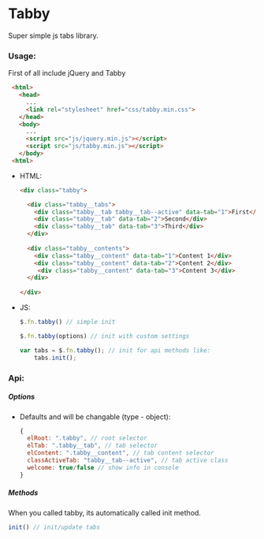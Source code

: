 # Tabby

Super simple js tabs library.

### Usage:
 First of all include jQuery and Tabby
 ```html
  <html>
    <head>
      ...
      <link rel="stylesheet" href="css/tabby.min.css">
    </head>
    <body>
      ...
      <script src="js/jquery.min.js"></script>
      <script src="js/tabby.min.js"></script>
    </body>
  <html>
 ```
 
 - HTML:
    ```html
    <div class="tabby">
    
      <div class="tabby__tabs">
        <div class="tabby__tab tabby__tab--active" data-tab="1">First</div>
        <div class="tabby__tab" data-tab="2">Second</div>
        <div class="tabby__tab" data-tab="3">Third</div>
      </div>
      
      <div class="tabby__contents">
        <div class="tabby__content" data-tab="1">Content 1</div>
        <div class="tabby__content" data-tab="2">Content 2</div>
         <div class="tabby__content" data-tab="3">Content 3</div> 
      </div>
      
    </div>
    ```
  - JS:
    ```js
    $.fn.tabby() // simple init
    
    $.fn.tabby(options) // init with custom settings
    
    var tabs = $.fn.tabby(); // init for api methods like:
        tabs.init();
    ```


### Api:
##### Options
- Defaults and will be changable (type - object):
    ```js
    {
      elRoot: ".tabby", // root selector
      elTab: ".tabby__tab", // tab selector
      elContent: ".tabby__content", // tab content selector
      classActiveTab: "tabby__tab--active", // tab active class
      welcome: true/false // show info in console
    }
    ```
##### Methods
When you called tabby, its automatically called init method.
```js
init() // init/update tabs
```